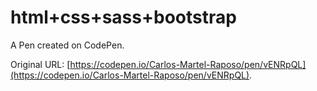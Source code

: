# html+css+sass+bootstrap

A Pen created on CodePen.

Original URL: [https://codepen.io/Carlos-Martel-Raposo/pen/vENRpQL](https://codepen.io/Carlos-Martel-Raposo/pen/vENRpQL).

